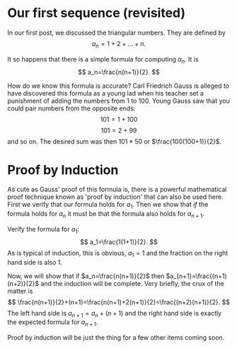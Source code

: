 # Our first sequence (revisited)

In our first post, we discussed the triangular numbers.  They are defined by 
$$
a_n=1+2+...+n.
$$

It so happens that there is a simple formula for computing $a_n$.  It is 
$$
a_n=\frac{n(n+1)}{2}.
$$

How do we know this formula is accurate?  Carl Friedrich Gauss is alleged to
have discovered this formula as a young lad when his teacher set a punishment
of adding the numbers from 1 to 100.  Young Gauss saw that you could pair
numbers from the opposite ends:
$$
101=1+100
$$
$$
101=2+99
$$
and so on.  The desired sum was then $101*50$ or $\frac{100(100+1)}{2}$.

# Proof by Induction

As cute as Gauss' proof of this formula is, there is a powerful mathematical
proof technique known as 'proof by induction' that can also be used here.
First we verify that our formula holds for $a_1$.  Then we show that *if* the
formula holds for $a_n$ it must be that the formula also holds for $a_{n+1}$.

Verify the formula for $a_1$:
$$
a_1=\frac{1(1+1)}{2}.
$$
As is typical of induction, this is obvious, $a_1=1$ and the fraction on the
right hand side is also $1$.

Now, we will show that if $a_n=\frac{n(n+1)}{2}$ then
$a_{n+1}=\frac{(n+1)(n+2)}{2}$ and the induction will be complete.  Very
briefly, the crux of the matter is
$$
\frac{n(n+1)}{2}+(n+1)=\frac{n(n+1)+2(n+1)}{2}=\frac{(n+2)(n+1)}{2}.
$$
The left hand side is $a_{n+1}=a_n+(n+1)$ and the right hand side is exactly
the expected formula for $a_{n+1}$.

Proof by induction will be just the thing for a few other items coming soon.
